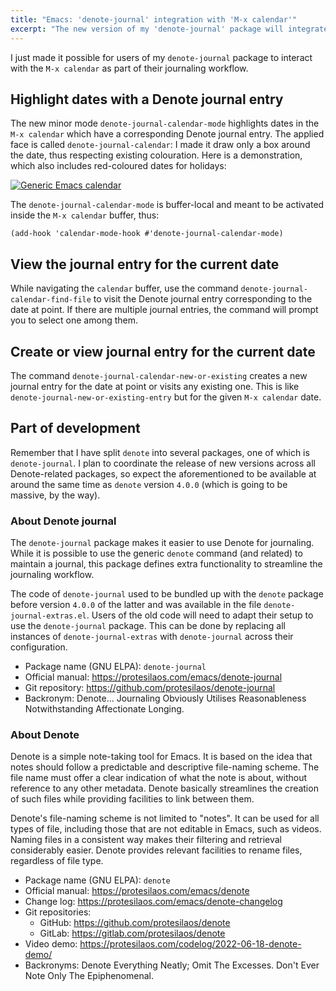 ```yaml
---
title: "Emacs: 'denote-journal' integration with 'M-x calendar'"
excerpt: "The new version of my 'denote-journal' package will integrate with the Emacs 'calendar'."
---
```


I just made it possible for users of my `denote-journal` package to
interact with the `M-x calendar` as part of their journaling workflow.

## Highlight dates with a Denote journal entry

The new minor mode `denote-journal-calendar-mode` highlights dates in
the `M-x calendar` which have a corresponding Denote journal entry.
The applied face is called `denote-journal-calendar`: I made it draw
only a box around the date, thus respecting existing colouration. Here
is a demonstration, which also includes red-coloured dates for holidays:

<a href="{{'/assets/images/attachments/2025-03-31-emacs-denote-journal-calendar.png' | absolute_url }}"><img alt="Generic Emacs calendar" src="{{'/assets/images/attachments/2025-03-31-emacs-denote-journal-calendar.png' | absolute_url }}"/></a>

The `denote-journal-calendar-mode` is buffer-local and meant to be
activated inside the `M-x calendar` buffer, thus:

```elisp
(add-hook 'calendar-mode-hook #'denote-journal-calendar-mode)
```

## View the journal entry for the current date

While navigating the `calendar` buffer, use the command
`denote-journal-calendar-find-file` to visit the Denote journal entry
corresponding to the date at point. If there are multiple journal
entries, the command will prompt you to select one among them.

## Create or view journal entry for the current date

The command `denote-journal-calendar-new-or-existing` creates a new
journal entry for the date at point or visits any existing one. This is
like `denote-journal-new-or-existing-entry` but for the given `M-x
calendar` date.

## Part of development

Remember that I have split `denote` into several packages, one of
which is `denote-journal`. I plan to coordinate the release of new
versions across all Denote-related packages, so expect the
aforementioned to be available at around the same time as `denote`
version `4.0.0` (which is going to be massive, by the way).

### About Denote journal

The `denote-journal` package makes it easier to use Denote for
journaling. While it is possible to use the generic `denote` command
(and related) to maintain a journal, this package defines extra
functionality to streamline the journaling workflow.

The code of `denote-journal` used to be bundled up with the `denote`
package before version `4.0.0` of the latter and was available in the
file `denote-journal-extras.el`. Users of the old code will need to
adapt their setup to use the `denote-journal` package. This can be
done by replacing all instances of `denote-journal-extras` with
`denote-journal` across their configuration.

+ Package name (GNU ELPA): `denote-journal`
+ Official manual: <https://protesilaos.com/emacs/denote-journal>
+ Git repository: <https://github.com/protesilaos/denote-journal>
+ Backronym: Denote... Journaling Obviously Utilises Reasonableness
  Notwithstanding Affectionate Longing.

### About Denote

Denote is a simple note-taking tool for Emacs.  It is based on the idea
that notes should follow a predictable and descriptive file-naming
scheme.  The file name must offer a clear indication of what the note is
about, without reference to any other metadata.  Denote basically
streamlines the creation of such files while providing facilities to
link between them.

Denote's file-naming scheme is not limited to "notes".  It can be used
for all types of file, including those that are not editable in Emacs,
such as videos.  Naming files in a consistent way makes their
filtering and retrieval considerably easier.  Denote provides relevant
facilities to rename files, regardless of file type.

+ Package name (GNU ELPA): `denote`
+ Official manual: <https://protesilaos.com/emacs/denote>
+ Change log: <https://protesilaos.com/emacs/denote-changelog>
+ Git repositories:
  + GitHub: <https://github.com/protesilaos/denote>
  + GitLab: <https://gitlab.com/protesilaos/denote>
+ Video demo: <https://protesilaos.com/codelog/2022-06-18-denote-demo/>
+ Backronyms: Denote Everything Neatly; Omit The Excesses.  Don't Ever
  Note Only The Epiphenomenal.

